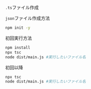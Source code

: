 `.ts`ファイル作成

`json`ファイル作成方法

```sh
npm init -y
```

初回実行方法

```sh
npm install
npx tsc
node dist/main.js #実行したいファイル名
```

初回以降
```sh
npx tsc
node dist/main.js #実行したいファイル名
```